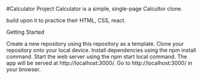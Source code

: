 #Calculator Project
Calculator is a simple, single-page Calcultor clone.

 build upon it to practice their HTML, CSS, react.

Getting Started

Create a new repository using this repository as a template.
Clone your repository onto your local device.
Install dependencies using the npm install command.
Start the web server using the npm start local command. The app will be served at http://localhost:3000/.
Go to http://localhost:3000/ in your browser.